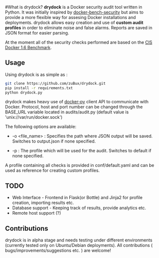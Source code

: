 #What is drydock?
**drydock** is a Docker security audit tool written in Python. It was initially inspired by [docker-bench-security](https://github.com/docker/docker-bench-security) but aims to provide a more flexible way for assesing Docker installations and deployments. drydock allows easy creation and use of **custom audit profiles** in order to eliminate noise and false alarms. Reports are saved in JSON format for easier parsing. 

At the moment all of the security checks performed are based on the [CIS Docker 1.6 Benchmark](https://benchmarks.cisecurity.org/tools2/docker/CIS_Docker_1.6_Benchmark_v1.0.0.pdf). 


## Usage
Using drydock is as simple as :

```sh
git clone https://github.com/zuBux/drydock.git
pip install -r requirements.txt
python drydock.py
```
drydock makes heavy use of [docker-py](https://github.com/docker/docker-py) client API to communicate with Docker. Protocol, host and port number can be changed through the BASE_URL variable located in audits/audit.py (default value is 'unix://var/run/docker.sock')

The following options are available: 

* -o <file_name> : Specifies the path where JSON output will be saved. Switches to output.json if none specified.

* -p <profile> : The profile which will be used for the audit. Switches to default if none specified.


A profile containing all checks is provided in conf/default.yaml and can be used as reference for creating custom profiles. 


## TODO


- Web Interface - Frontend in Flask(or Bottle) and Jinja2 for profile creation, importing results etc.
- Database support - Keeping track of results, provide analytics etc.
- Remote host support (?)


## Contributions

drydock is in alpha stage and needs testing under different environments (currently tested only on Ubuntu/Debian deployments). All contributions ( bugs/improvements/suggestions etc. ) are welcome!
